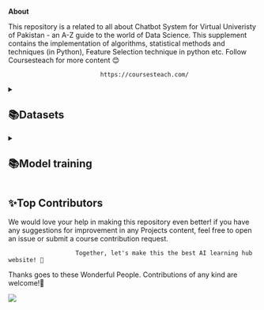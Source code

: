 **About**

This repository is a related to all about Chatbot System for Virtual Univeristy of Pakistan - an A-Z guide to the world of Data Science. This supplement contains the implementation of algorithms, statistical methods and techniques (in Python), Feature Selection technique in python etc.
                                      Follow Coursesteach for more content 😊

                              https://coursesteach.com/


<details> 
<summary> <h2>📚Datasets</h2> </summary>

| Dataset 1 | Dtaset 2| Dataset 3 |
|---|---|---|
|[**Student Frequently Asked Questions**](https://github.com/hussain0048/Machine-Learning/tree/master/Sklearn/Unsupervised%20Learning)|[**1**](https://drive.google.com/file/d/1c6plHK4Yqg_ch8QiNTtfGuSZSK0mt3lf/view)|[![Colab icon](https://img.shields.io/badge/Colab-Open-blue.svg?logo=colab&logoColor=white)](https://github.com/hussain0048/Computer-Vision-/blob/main/Introduction_to_Computer_Vision.ipynb)|
</details>
  
 <details> 
<summary> <h2>📚Model training </h2> </summary>

| Code Name | Code | Code |
|---|---|---|
| **1- Saad?**|[![Colab icon](https://img.shields.io/badge/Colab-Open-blue.svg?logo=colab&logoColor=white)](https://github.com/hussain0048/Extraneous-comment-management-ECM-in-e-learning/blob/main/Model_Training_Saad.ipynb)| [1](https://drive.google.com/file/d/1Cb-Cz0dRwNZzAp5f2K5cVNNwBRo3hki4/view) |[![Colab icon](https://img.shields.io/badge/Colab-Open-blue.svg?logo=colab&logoColor=white)](https://github.com/hussain0048/Computer-Vision-/blob/main/Introduction_to_Computer_Vision.ipynb)|
</details>


   
   
## **✨Top Contributors**
We would love your help in making this repository even better! if you have any suggestions for improvement in any Projects content, feel free to open an issue or submit a course contribution request.

                       Together, let's make this the best AI learning hub website! 🚀

Thanks goes to these Wonderful People. Contributions of any kind are welcome!🚀

<a href="https://github.com/hussain0048/Extraneous-comment-management-ECM-in-e-learning/graphs/contributors">
  <img src="https://contrib.rocks/image?repo=hussain0048/Extraneous-comment-management-ECM-in-e-learning" />
</a>






